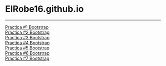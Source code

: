 # ElRobe16.github.io
<hr>
<a href="https://ElRobe16.github.io/16abril.html">Practica #1 Bootstrap </a><br>
<a href="https://ElRobe16.github.io/PRACTICA 2.html">Practica #2 Bootstrap </a> <br>
<a href="https://ElRobe16.github.io/practicabootstrap.html">Practica #3 Bootstrap </a> <br>
<a href="https://ElRobe16.github.io/imagenes.html">Practica #4 Bootstrap </a> <br>
<a href="https://ElRobe16.github.io/20 de abril.html">Practica #5 Bootstrap </a> <br>
<a href="https://ElRobe16.github.io/PRACTICA 6.html">Practica #6 Bootstrap </a> <br>
<a href="https://ElRobe16.github.io/Practica 7.html">Practica #7 Bootstrap </a> <br>
